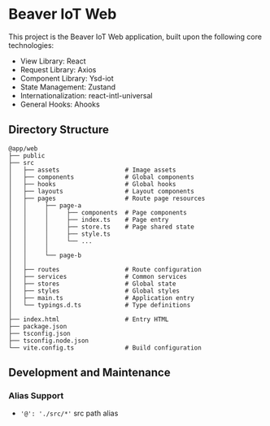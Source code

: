 # Beaver IoT Web

This project is the Beaver IoT Web application, built upon the following core technologies:

- View Library: React
- Request Library: Axios
- Component Library: Ysd-iot
- State Management: Zustand
- Internationalization: react-intl-universal
- General Hooks: Ahooks

## Directory Structure

```
@app/web
├── public
├── src
│   ├── assets                  # Image assets
│   ├── components              # Global components
│   ├── hooks                   # Global hooks
│   ├── layouts                 # Layout components
│   ├── pages                   # Route page resources
│   │     ├── page-a
│   │     │     ├── components  # Page components
│   │     │     ├── index.ts    # Page entry
│   │     │     ├── store.ts    # Page shared state
│   │     │     ├── style.ts
│   │     │     └── ...
│   │     │
│   │     └── page-b
│   │
│   ├── routes                  # Route configuration
│   ├── services                # Common services
│   ├── stores                  # Global state
│   ├── styles                  # Global styles
│   ├── main.ts                 # Application entry
│   └── typings.d.ts            # Type definitions
│
├── index.html                  # Entry HTML
├── package.json
├── tsconfig.json
├── tsconfig.node.json
└── vite.config.ts              # Build configuration
```

## Development and Maintenance

### Alias Support

- `'@': './src/*'` src path alias
